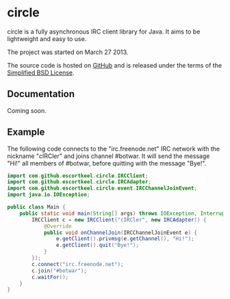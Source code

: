 # circle
circle is a fully asynchronous IRC client library for Java. It aims to be lightweight and easy to use.

The project was started on March 27 2013.

The source code is hosted on <a href="https://github.com/escortkeel/cIRCle">GitHub</a> and is released under the terms of the <a href="https://raw.github.com/escortkeel/cIRCle/master/LICENSE">Simplified BSD License</a>.

## Documentation
Coming soon.

## Example
The following code connects to the "irc.freenode.net" IRC network with the nickname "cIRCler" and joins channel #botwar. It will send the message "Hi!" all members of #botwar, before quitting with the message "Bye!".
```java
import com.github.escortkeel.circle.IRCClient;
import com.github.escortkeel.circle.IRCAdapter;
import com.github.escortkeel.circle.event.IRCChannelJoinEvent;
import java.io.IOException;

public class Main {
    public static void main(String[] args) throws IOException, InterruptedException {
        IRCClient c = new IRCClient("cIRCler", new IRCAdapter() {
            @Override
            public void onChannelJoin(IRCChannelJoinEvent e) {
                e.getClient().privmsg(e.getChannel(), "Hi!");
                e.getClient().quit("Bye!");
            }
        });
        c.connect("irc.freenode.net");
        c.join("#botwar");
        c.waitFor();
    }
}
```
